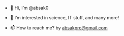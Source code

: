 - 👋 Hi, I’m @absak0
- 👀 I’m interested in science, IT stuff, and many more!

- 📫 How to reach me? by absakpro@gmail.com

<!---
absak0/absak0 is a ✨ special ✨ repository because its `README.md` (this file) appears on your GitHub profile.
You can click the Preview link to take a look at your changes.
--->
